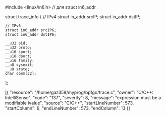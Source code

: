 
#include <linux/in6.h> // для struct in6_addr

struct trace_info {
    // IPv4
    struct in_addr srcIP;
    struct in_addr dstIP;

    // IPv6
    struct in6_addr srcIP6;
    struct in6_addr dstIP6;

    __u32 pid;
    __u32 proto;
    __u16 sport;
    __u16 dport;
    __u16 family;
    __u8 sysexit;
    __u8 state;
    char comm[32];
};


[{
	"resource": "/home/gaz358/myprog/bpfgo/trace.c",
	"owner": "C/C++: IntelliSense",
	"code": "137",
	"severity": 8,
	"message": "expression must be a modifiable lvalue",
	"source": "C/C++",
	"startLineNumber": 573,
	"startColumn": 9,
	"endLineNumber": 573,
	"endColumn": 13
}]


